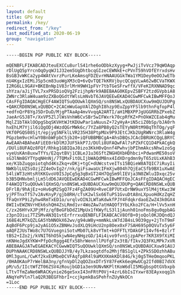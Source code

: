 ```yaml
---
layout: default
title: GPG Key
permalink: /key/
redirect_from: "/key"
last_modified_at: 2020-06-19
group: "navigation"
---
```


    -----BEGIN PGP PUBLIC KEY BLOCK-----
    
    mQENBFLFIKABCADJteuEXCCu8urlS41rhe6oODbkzXyyg+PwJjiTvVcz79qWOAqp
    rDlUgQ5pYrcnOqOyqWJ1J32em5UgDhtbcqGIzeCEWNkE+cPVnT59hVOfEYrxdsHv
    BsGB3vWKCa2yp4WAtVxrzPurLKeAmsqFDZEvrHNAAUGGkTWa1YM1Dey0eOOJwETb
    nU4KgxIzEMiJSp5cm83uoWgXM3cQ+6vQvTQE7kKRVjbycQCqqVLwA62wBCVaTKWX
    I2RG6LL9GAV+BKEBnNp1V83rlMrH9WH1pFVr7tbTGeSFrwffX/VFeKIRXNNAD9qc
    shYza/aJijTVL7xxPRSDioQVg2FzijhpNrk9ABEBAAG0KEpvZSBFY2tzdGVpbiA8
    ZWNrc3RlaW4uam9zZXBoQGdtYWlsLmNvbT6JAVQEEwEKAD4CGwMFCwkIBwMFFQoJ
    CAsFFgIDAQACHgECF4AWIQTSuQOUwklQXmSQ/sn8NSWLxQUBDAUCXuw9mQUJDUPg
    +QAKCRD8NSWLxQUBDC+2CACmWuGapVAlZOghI8hzp9EuZppYFSlb9thnFqfopP4l
    +edfnQrP8YgJ5DrDuD/MjgPTAaAp4mvVvqqA2ARTI/aH1MBXPPJgUGGRRbZPxebZ
    JaeArG5J8T+/XxVP5ZlJlWsVnhW6CvSBr5wIFWxrk70cpRfKZ+PnOkWZCEab4qMu
    MqlZ1bTAklOOpgSbqSKVHtWJtKDUwPar1aNuusZ+72yHyA+iN5ciZ0bSp/bJA0rh
    hxEhLM7Yjil6iQgODj4WzdQGrMWk6c/7YZa8PB8yQ2sTEYyN0RtM9BqThTOg/yqF
    VKf0PGQS08Sjt/epjyg5NFklLVR235H38PtpMUx9P9JEtCJKb2UgRWNrc3RlaW4g
    PGpzbm9vcHlwY0BnbWFpbC5jb20+iQFUBBMBCgA+AhsDBQsJCAcDBRUKCQgLBRYC
    AwEAAh4BAheAFiEE0rkDlMJJUF5kkP7J/DUli8UFAQwFAl7sPZkFCQ1D4PkACgkQ
    /DUli8UFAQz8FQf/Rhkg1GBIQaJ0izo3KkH0vQnnf4PwhvjbPIhmAkcsNhw1zoSg
    vyeUsKAn8uxwTfYs/E2qvtBVj1CBLeJ1u36SftZNGHOXbHDhbci+PdwanME50soV
    sG3lNm8GYTYpqNHnNj/7TQMxFitOLIjbWAQdM8nx4IdXDrgdmn9yT65zUixKAhB3
    xe/K1bZuqgoiotqhd4KsZkq+vDKj+tgC+dUWcstveITs15BQieW8ATQIC7iRuyIi
    NWKblLUZSsOzjZZ4eOvIg2r/nk/giFsawaUcIFmXjw804h7QjEaCSfb9BX1uXwAE
    54liWT3zHtsRtKKGvoV0ISJpCg5g3qBxGT24H7QgSm9lIEVja3N0ZWluIDxqc25v
    b3B5QHNvbmljLm5ldD6JAVQEEwEKAD4CGwMFCwkIBwMFFQoJCAsFFgIDAQACHgEC
    F4AWIQTSuQOUwklQXmSQ/sn8NSWLxQUBDAUCXuw9mQUJDUPg+QAKCRD8NSWLxQUB
    DFrlB/9hAjEz+oHv6qM2SgQ7Fz4FgZA09U+RveC8P7UtxDrNW9uxY5lM4jtKwz3W
    yjPFTnxTfS7v2AvKnyP/gjb8RH/cTsK2wlSx66TuPS1GvuDtA8nLXpuoHdKzZqHZ
    fFaQnYP9iZyhw4RmTxED1o/urqlvOINJLWTaKdwkfPJY4FdqkrdaoEZwZ43k0GX4
    8WI1vEWZNVrHEk6shQH4ZsLRmd1vr4WoZAw7atHAQOf3YbLKko2FCa/H+lVv5xnH
    C/zx26HYvXJPjMfz/qfBeGFbDdZ1MpUx1fKWyfLS3l1jAunh01noFms8gu0qpbAG
    z3pnIOiui7TZSMvAN3Q1vtErfrrxuQENBFLFIKABCACV8OfB+0joQol0KJDQndQJ
    168E4LM7kQZLGA5YbNNOkX62wv/g94uW8y+mmNkLsW7dJB4sL9O39gy+2jTnT9mF
    AqBdF6Pcp9ja2yAG1O5xZBNHvJsdXLQ9iHcU2np8Oex0xF7SAH695p0QVuTx5y6F
    aAQFZJUsTWo8c7U7GVuegniSotvMb07Lk8vYTmt+kOFFTLYDAkGP1I4vf6+8zlrT
    tBS2+IZo2j/kVNIT6hO5kjwN4eyNHgzGD/14i4ivo9fvnSjzpAPer7KR3X9fXiMI
    nKNHeJgdXYKW+PfpOcRggg4Efx58hrWennllPUfgF2x3tB/fIkvJQ3FKLMPk7xVR
    ABEBAAGJATwEGAEKACYCGwwWIQTSuQOUwklQXmSQ/sn8NSWLxQUBDAUCXuw91AUJ
    DUPhNAAKCRD8NSWLxQUBDJJYB/4y7Lkzaogtdfo2MhjfBS1glL+ZPk5SDOzhhABu
    0Ml3gunL/CwKf2kxEUMbeDCVFAqfp8R4l9aMXXKmkKDl84G/kj0g5THeOmqooPKL
    /0HA0KAoP7rWelBA3ny/gfnVpDl2qQOZoxDTr5Y87FeKk6eqHwUCg2Ifd0BI7dVX
    pM/u5/IIctWfZT06ZSV4zRoujbGD1a3en9UNvNKPltKoW6dlI5MGgbspOtGVbxpb
    LTtvTfmZaNe6WRACKynie26geSxxI43nFRtP0Vj+4zrL6bIsIYxwr83EAyxoqg1h
    ANqYePVln7laQ2R3BEGFhbrI+ccjkpmkBaSPehfnZUyNkOCn
    =1Loc
    -----END PGP PUBLIC KEY BLOCK-----
